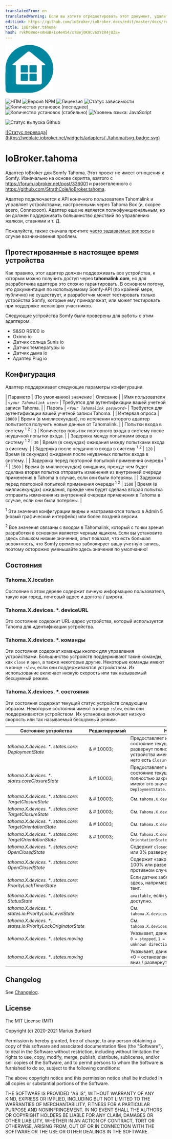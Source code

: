 ```yaml
---
translatedFrom: en
translatedWarning: Если вы хотите отредактировать этот документ, удалите поле «translationFrom», в противном случае этот документ будет снова автоматически переведен
editLink: https://github.com/ioBroker/ioBroker.docs/edit/master/docs/ru/adapterref/iobroker.tahoma/README.md
title: ioBroker.tahoma
hash: rvkM68eo+sAHuB+Ix4e454/xTBej0K9Cv6XYzR4jUZE=
---
```

![Логотип](../../../en/adapterref/iobroker.tahoma/admin/tahoma.png)

![НПМ](https://nodei.co/npm/iobroker.tahoma.png?downloads=true)
![Версия NPM](https://img.shields.io/npm/v/iobroker.tahoma.svg)
![Лицензия](https://img.shields.io/badge/license-MIT-blue.svg?style=flat)
![Статус зависимости](https://img.shields.io/david/Excodibur/iobroker.schwoerer-ventcube.svg)
![Количество установок (последнее)](http://iobroker.live/badges/tahoma-installed.svg)
![Количество установок (стабильно)](http://iobroker.live/badges/tahoma-stable.svg)
![Уровень языка: JavaScript](https://img.shields.io/lgtm/grade/javascript/g/Excodibur/ioBroker.tahoma.svg?logo=lgtm&logoWidth=18)

![Статус выпуска Github](https://github.com/Excodibur/iobroker.tahoma/workflows/Build%2C%20Test%20and%20Release/badge.svg)

[![Статус перевода] (https://weblate.iobroker.net/widgets/adapters/-/tahoma/svg-badge.svg)](https://weblate.iobroker.net/engage/adapters/?utm_source=widget)

# IoBroker.tahoma
Адаптер ioBroker для Somfy Tahoma. Этот проект не имеет отношения к Somfy. Изначально на основе скрипта, взятого с https://forum.iobroker.net/post/336001 и разветвленного с https://github.com/StrathCole/ioBroker.tahoma.

Адаптер подключается к API конечного пользователя Tahomalink и управляет устройствами, настроенными через Tahoma Box (и, скорее всего, Connexoon).
Адаптер еще не является полнофункциональным, но он должен поддерживать большинство действий по управлению жалюзи, ставнями и т. Д.

Пожалуйста, также сначала прочтите [часто задаваемые вопросы](https://github.com/Excodibur/ioBroker.tahoma/blob/master/FAQ.md) в случае возникновения проблем.

## Протестированные в настоящее время устройства
Как правило, этот адаптер должен поддерживать все устройства, к которым можно получить доступ через __tahomalink.com__, но для разработчика адаптера это сложно гарантировать. В основном потому, что документация по используемому Somfy-API (по крайней мере, публично) не существует, и разработчик может тестировать только устройства Somfy, которые ему принадлежат, или может тестировать при поддержке желающих участников.

Следующие устройства Somfy были проверены для работы с этим адаптером:

- S&SO RS100 io
- Oximo io
- Датчик солнца Sunis io
- Датчик температуры io
- Датчик дыма io
- Адаптер Plug io

## Конфигурация
Адаптер поддерживает следующие параметры конфигурации.

| Параметр | (По умолчанию) значение | Описание |
| Имя пользователя | _`<your Tahomalink user>`_ | Требуется для аутентификации вашей учетной записи Tahoma. |
| Пароль | _`<Your Tahomalink password>`_ | Требуется для аутентификации вашей учетной записи Tahoma. |
| Интервал опроса | `20000` | Время (в миллисекундах), по истечении которого адаптер попытается получить новые данные от Tahomalink. |
| Попытки входа в систему <sup>1</sup> <sup>2</sup> | `3` | Количество попыток повторного входа в систему после неудачной попытки входа. |
| Задержка между попытками входа в систему <sup>1</sup> <sup>2</sup> | `30` | Время (в секундах) ожидания между попытками входа в систему. |
| Задержка после неудачного входа в систему <sup>1</sup> <sup>2</sup> | `120` | Время (в секундах) ожидания после неудачных попыток входа в систему. |
| Задержка перед повторной попыткой применения очереди <sup>1</sup> <sup>2</sup> | `1500` | Время (в миллисекундах) ожидания, прежде чем будет сделана вторая попытка отправить изменения из внутренней очереди применения в Tahoma в случае, если они были потеряны. |
| Задержка перед повторной попыткой применения очереди <sup>1</sup> <sup>2</sup> | `1500` | Время (в миллисекундах) ожидания, прежде чем будет сделана вторая попытка отправить изменения из внутренней очереди применения в Tahoma в случае, если они были потеряны. |

<sup>1</sup> Эти значения конфигурации видны и настраиваются только в Admin 5 (новый графический интерфейс) или более поздней версии.

<sup>2</sup> Все значения связаны с входом в Tahomalink, который с точки зрения разработки в основном является черным ящиком. Если вы установите здесь слишком низкие значения, опыт показал, что есть большая вероятность, что Somfy временно заблокирует вашу учетную запись, поэтому осторожно уменьшайте здесь значения по умолчанию!

## Состояния
### Tahoma.X.location
Состояние в этом дереве содержит личную информацию пользователя, такую как город, почтовый адрес и долгота / широта.

### Tahoma.X.devices. *. deviceURL
Это состояние содержит URL-адрес устройства, который используется Tahoma для идентификации устройства.

### Tahoma.X.devices. *. команды
Эти состояния содержат команды кнопок для управления устройствами. Большинство устройств поддерживают такие команды, как `close` и `open`, а также некоторые другие.
Некоторые команды имеют в конце `:slow`, если они поддерживаются устройством. Их использование включает низкую скорость или так называемый бесшумный режим.

### Tahoma.X.devices. *. состояния
Эти состояния содержат текущий статус устройств следующим образом. Некоторые состояния имеют в конце `:slow`, если они поддерживаются устройством. Их установка включает низкую скорость или так называемый бесшумный режим.

| Состояние устройства | Редактируемый | Назначение / Описание |
|-------------------------------------------------------------|----------|---------------------|
| _tahoma.X.devices. *. states.core: DeploymentState_ | & # 10003; | Предоставляет информацию и контролирует состояние текущего развертывания. 100 означает, что развернут полностью, 0 - развернут. Не все устройства имеют это значение, у некоторых вместо него есть `ClosureState`. |
| _tahoma.X.devices. *. states.coreClosureState_ | & # 10003; | Предоставляет информацию и контролирует состояние текущего закрытия. 100 означает полностью закрыто, 0 открыто. Не все устройства имеют это значение, у некоторых вместо него есть `DeploymentState`. |
| _tahoma.X.devices. *. states.core: TargetClosureState_ | & # 10003; | См. `tahoma.X.devices.*.states.core:ClosureState` |
| _tahoma.X.devices. *. states.core: TargetClosureState_ | & # 10003; | См. `Tahoma.X.devices. *. States.core: ClosureState` |
| _tahoma.X.devices. *. states.core: TargetOrientationState_ | & # 10003; | См. `tahoma.X.devices.*.states.core:OrientationState` |
| _tahoma.X.devices. *. states.core: TargetOrientationState_ | & # 10003; | См. `Tahoma.X.devices. *. States.core: OrientationState` |
| _tahoma.X.devices. *. states.core: OpenClosedState_ | | Содержит `closed`, если устройство закрыто на 100% или 0% развернуто, и `open` в противном случае. |
| _tahoma.X.devices. *. states.core: OpenClosedState_ | | Содержит «закрыто», если устройство закрыто на 100% или развернуто на 0%, и «открыто» в противном случае. |
| _tahoma.X.devices. *. states.core: PriorityLockTimerState_ | | Если датчик заблокировал устройство, это указано здесь, например. грамм. датчик ветра, блокирующий тент. |
| _tahoma.X.devices. *. states.core: StatusState_ | | `available`, если устройство в данный момент доступно. |
| _tahoma.X.devices. *. states.io:PriorityLockLevelState_ | | См. `tahoma.X.devices.*.states.core:PriorityLockTimerState` |
| _tahoma.X.devices. *. states.io:PriorityLockOriginatorState_ | | См. `tahoma.X.devices.*.states.core:PriorityLockTimerState` |
| _tahoma.X.devices. *. states.moving_ | | Указывает, движется ли устройство в данный момент. `0 = stopped`, `1 = up/undeploy`, `2 = down/deploy`, `3 = unknown direction` |
| _tahoma.X.devices. *. states.moving_ | | Указывает, движется ли устройство в данный момент. «0 = остановлено», «1 = вверх / развернуто», «2 = вниз / развернуто», «3 = неизвестное направление» |

## Changelog
See [Changelog](https://github.com/Excodibur/ioBroker.tahoma/blob/master/CHANGELOG.md).

## License

The MIT License (MIT)

Copyright (c) 2020-2021 Marius Burkard

Permission is hereby granted, free of charge, to any person obtaining a copy
of this software and associated documentation files (the "Software"), to deal
in the Software without restriction, including without limitation the rights
to use, copy, modify, merge, publish, distribute, sublicense, and/or sell
copies of the Software, and to permit persons to whom the Software is
furnished to do so, subject to the following conditions:

The above copyright notice and this permission notice shall be included in
all copies or substantial portions of the Software.

THE SOFTWARE IS PROVIDED "AS IS", WITHOUT WARRANTY OF ANY KIND, EXPRESS OR
IMPLIED, INCLUDING BUT NOT LIMITED TO THE WARRANTIES OF MERCHANTABILITY,
FITNESS FOR A PARTICULAR PURPOSE AND NONINFRINGEMENT. IN NO EVENT SHALL THE
AUTHORS OR COPYRIGHT HOLDERS BE LIABLE FOR ANY CLAIM, DAMAGES OR OTHER
LIABILITY, WHETHER IN AN ACTION OF CONTRACT, TORT OR OTHERWISE, ARISING FROM,
OUT OF OR IN CONNECTION WITH THE SOFTWARE OR THE USE OR OTHER DEALINGS IN
THE SOFTWARE.